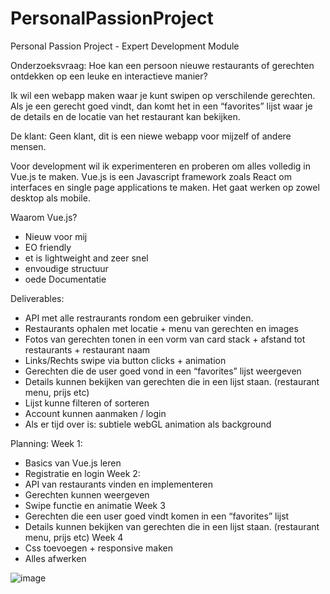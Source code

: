 # PersonalPassionProject
Personal Passion Project - Expert Development Module

Onderzoeksvraag: Hoe kan een persoon nieuwe restaurants of gerechten ontdekken op een leuke en interactieve manier?

Ik wil een webapp maken waar je kunt swipen op verschilende gerechten. Als je een gerecht goed vindt, dan komt het in een “favorites” lijst waar je de details en de locatie van het restaurant kan bekijken.

De klant: Geen klant, dit is een niewe webapp voor mijzelf of andere mensen.

Voor development wil ik experimenteren en proberen om alles volledig in Vue.js te maken. Vue.js is een Javascript framework zoals React om interfaces en single page applications te maken. Het gaat werken op zowel desktop als mobile.

Waarom Vue.js?
* Nieuw voor mij
* EO friendly
* et is lightweight and zeer snel
* envoudige structuur
* oede Documentatie

Deliverables: 
* API met alle restraurants rondom een gebruiker vinden.
* Restaurants ophalen met locatie + menu van gerechten en images
* Fotos van gerechten tonen in een vorm van card stack + afstand tot restaurants + restaurant naam
* Links/Rechts swipe via button clicks + animation
* Gerechten die de user goed vond in een “favorites” lijst weergeven
* Details kunnen bekijken van gerechten die in een lijst staan. (restaurant menu, prijs etc)
* Lijst kunne filteren of sorteren
* Account kunnen aanmaken / login
* Als er tijd over is: subtiele webGL animation als background

Planning:
Week 1: 
*	Basics van Vue.js leren
* Registratie en login
Week 2:
*	API van restaurants vinden en implementeren
*	Gerechten kunnen weergeven
*	Swipe functie en animatie
Week 3
*	Gerechten die een user goed vindt komen in een “favorites” lijst
*	Details kunnen bekijken van gerechten die in een lijst staan. (restaurant menu, prijs etc)
Week 4
*	Css toevoegen + responsive maken
*	Alles afwerken

![image](https://i.gyazo.com/94ecd5f51f64a524feae366ba30037f8.png)
